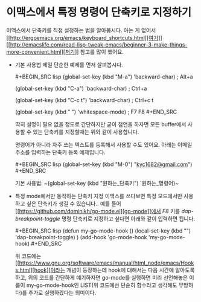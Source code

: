 # 이맥스에서 특정 명령어 단축키로 지정하기


이맥스에서 단축키를 직접 설정하는 법을 알아봅시다. 아는 게 없어서 [[http://ergoemacs.org/emacs/keyboard_shortcuts.html][여기]] [[http://emacslife.com/read-lisp-tweak-emacs/beginner-3-make-things-more-convenient.html][저기]] 참고를 많이 했어요.
* 기본 사용법
  제일 단순한 예제를 먼저 살펴봅시다.
  
  #+BEGIN_SRC lisp
  (global-set-key (kbd "M-a") 'backward-char) ; Alt+a

  (global-set-key (kbd "C-a") 'backward-char) ; Ctrl+a

  (global-set-key (kbd "C-c t") 'backward-char) ; Ctrl+c t

  (global-set-key (kbd "<f7> <f8>") 'whitespace-mode)    ; F7 F8
  #+END_SRC

  딱히 설명이 필요 없을 정도로 간단하지만 굳이 첨언을 하자면 모든 buffer에서 사용할 수 있는 단축키를 지정할때는 위와 같이 사용합니다. 

  명령어가 아니라 자주 쓰는 텍스트를 등록해서 사용할 수도 있어요. 아래는 이메일 주소를 입력하는 단축키 등록 예제입니다.

  #+BEGIN_SRC lisp
   (global-set-key (kbd "M-0") "kyc1682@gmail.com")
  #+END_SRC

  기본 사용법: ~(global-set-key (kbd "원하는_단축키") `원하는_명령어)~
* 특정 mode에서만 동작하는 단축키 지정
  이맥스를 쓰다보면 특정 모드에서만 사용하고 싶은 단축키가 생길 수 있습니다.. 예를 들어 [[https://github.com/dominikh/go-mode.el][go-mode]]에서 *F8* 키를 *dap-breakpoint-toggle* 명령 단축키로 지정하고 싶다면 아래와 같이 입력하면 됩니다.

  #+BEGIN_SRC lisp
(defun my-go-mode-hook ()
  (local-set-key (kbd "<f8>") 'dap-breakpoint-toggle)
)
(add-hook 'go-mode-hook 'my-go-mode-hook)
  #+END_SRC

  위 코드에는 [[https://www.gnu.org/software/emacs/manual/html_node/emacs/Hooks.html][hook]]이라는 개념이 등장하는데 hook에 대해서는 다음 시간에 알아도록 하고, 위의 코드를 간단하게 얘기하자면 go-mode를 실행하면 미리 선언해놓은 이름이 my-go-mode-hook인 LIST(위 코드에선 단순히 함수라고 생각해도 무방하다)를 추가로 실행하겠다는 의미이다.

